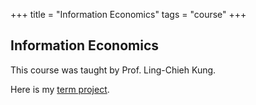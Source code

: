 +++
title = "Information Economics"
tags = "course"
+++

## Information Economics

This course was taught by Prof. Ling-Chieh Kung. 

Here is my [term project](/pdf/ie.pdf).


